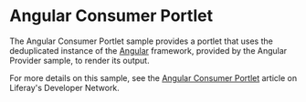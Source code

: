 # Angular Consumer Portlet

The Angular Consumer Portlet sample provides a portlet that uses the
deduplicated instance of the [Angular](https://angular.io/) framework, provided
by the Angular Provider sample, to render its output.

For more details on this sample, see the
[Angular Consumer Portlet](https://dev.liferay.com/develop/reference/-/knowledge_base/7-1/angular-consumer-portlet)
article on Liferay's Developer Network.